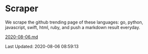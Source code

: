 # Scraper

We scrape the github trending page of these languages: go, python, javascript, swift, html, ruby, and push a markdown result everyday.

[2020-08-06.md](https://github.com/henson/Scraper/blob/master/2020-08-06.md)

Last Updated: 2020-08-06 08:59:13